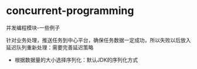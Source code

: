 # concurrent-programming
并发编程模块-一些例子


针对业务处理，推送任务到中心平台，确保任务数据一定成功，所以失败以后放入延迟队列重新处理：需要完善延迟策略
 * 根据数据量的大小选择序列化：默认JDK的序列化方式
